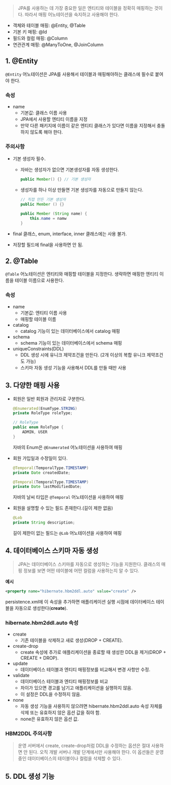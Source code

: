 > JPA를 사용하는 데 가장 중요한 일은 엔티티와 테이블을 정확히 매핑하는 것이다. 따라서 매핑 어노테이션을 숙지하고 사용해야 한다.

- 객체와 테이블 매핑: @Entity, @Table
- 기본 키 매핑: @Id
- 필드와 컬럼 매핑: @Column
- 연관관계 매핑: @ManyToOne, @JoinColumn

## 1. @Entity

`@Entity` 어노테이션은 JPA를 사용해서 테이블과 매핑해야하는 클래스에 필수로 붙여야 한다.

### 속성

- name
  - 기본값: 클래스 이름 사용
  - JPA에서 사용할 엔티티 이름을 지정
  - 만약 다른 패키지에 이름이 같은 엔티티 클래스가 있다면 이름을 지정해서 충돌하지 않도록 해야 한다.

### 주의사항

- 기본 생성자 필수.

  - 자바는 생성자가 없으면 기본생성자를 자동 생성한다.

    ```java
    public Member() {} // 기본 생성자
    ```

  - 생성자를 하나 이상 만들면 기본 생성자를 자동으로 만들지 않는다.

    ```java
    // 직접 만든 기본 생성자
    public Member () {}
    
    public Member (String name) {
        this.name = namw
    }
    ```

- final 클래스, enum, interface, inner 클래스에는 사용 불가.

- 저장할 필드에 final을 사용하면 안 됨.

## 2. @Table

`@Table` 어노테이션은 엔티티와 매핑할 테이블을 지정한다. 생략하면 매핑한 엔티티 이름을 테이블 이름으로 사용한다.

### 속성

- name
  - 기본값: 엔티티 이름 사용
  - 매핑할 테이블 이름
- catalog
  - catalog 기능이 있는 데이터베이스에서 catalog 매핑
- schema
  - schema 기능이 있는 데이터베이스에서 schema 매핑
- uniqueConstraints(DDL)
  - DDL 생성 시에 유니크 제약조건을 만든다. (2개 이상의 복합 유니크 제약조건도 가능)
  - 스키마 자동 생성 기능을 사용해서 DDL를 만들 때만 사용

## 3. 다양한 매핑 사용

- 회원은 일반 회원과 관리자로 구분한다.

  ```java
  @Enumerated(EnumType.STRING)
  private RoleType roleType;
  ```

  ```java
  // RoleType
  public enum RoleType {
      ADMIN, USER
  }
  ```

  자바의 Enum은 `@Enumerated` 어노테이션을 사용하여 매핑

- 회원 가입일과 수정일이 있다.

  ```java
  @Temporal(TemporalType.TIMESTAMP)
  private Date createdDate;
  
  @Temporal(TemporalType.TIMESTAMP)
  private Date lastModifiedDate;
  ```

  자바의 날씨 타입은 `@Temporal` 어노테이션을 사용하여 매핑

- 회원을 설명할 수 있는 필드 존재한다.(길이 제한 없음)

  ```java
  @Lob
  private String description;
  ```

  길이 제한이 없는 필드는 `@Lob` 어노테이션을 사용하여 매핑

## 4. 데이터베이스 스키마 자동 생성

> JPA는 데이터베이스 스키마를 자동으로 생성하는 기능을 지원한다. 클래스의 매핑 정보를 보면 어떤 테이블에 어떤 컬럼을 사용하는지 알 수 있다.

**예시**

```xml
<property name="hibernate.hbm2ddl.auto" value="create" />
```

persistence.xml에 이 속성을 추가하면 애플리케이션 실행 시점에 데이터베이스 테이블을 자동으로 생성한다(**create**).

### hibernate.hbm2ddl.auto 속성

- create
  - 기존 테이블을 삭제하고 새로 생성(DROP + CREATE).
- create-drop
  - create 속성에 추가로 애플리케이션을 종료할 때 생성한 DDL을 제거(DROP + CREATE + DROP).
- update
  - 데이터베이스 테이블과 엔티티 매핑정보를 비교해서 변경 사항만 수정.
- validate
  - 데이터베이스 테이블과 엔티티 매핑정보를 비교
  - 차이가 있으면 경고를 남기고 애플리케이션을 실행하지 않음.
  - 이 설정은 DDL을 수정하지 않음.
- none
  - 자동 생성 기능을 사용하지 않으려면 hibernate.hbm2ddl.auto 속성 자체를 삭제 또는 유효하지 않은 옵션 값을 줘야 함.
  - none은 유효하지 않은 옵션 값.

### HBM2DDL 주의사항

> 운영 서버에서 create, create-drop처럼 DDL을 수정하는 옵션은 절대 사용하면 안 된다. 오직 개발 서버나 개발 단계에서만 사용해야 한다. 이 옵션들은 운영 중인 데이터베이스의 테이블이나 컬럼을 삭제할 수 있다.

## 5. DDL 생성 기능

